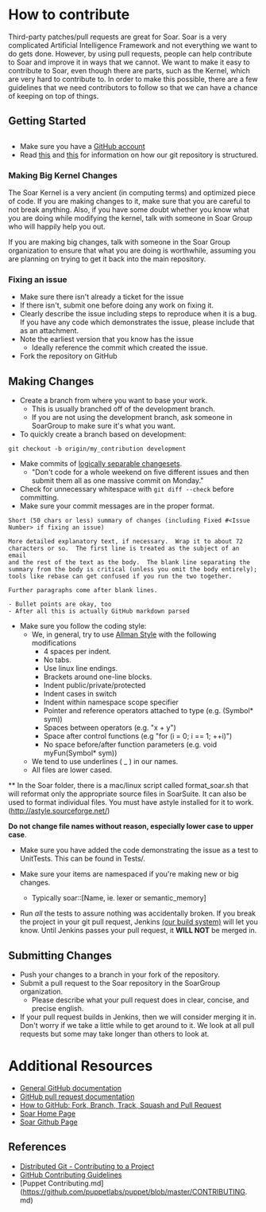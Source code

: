 # How to contribute

Third-party patches/pull requests are great for Soar.  Soar is a very
complicated Artificial Intelligence Framework and not everything we
want to do gets done.  However, by using pull requests, people can
help contribute to Soar and improve it in ways that we cannot.  We
want to make it easy to contribute to Soar, even though there are
parts, such as the Kernel, which are very hard to contribute to.  In
order to make this possible, there are a few guidelines that we need
contributors to follow so that we can have a chance of keeping on top
of things.

## Getting Started
## 
* Make sure you have a [GitHub account](https://github.com/signup/free)
* Read [this](http://nvie.com/posts/a-successful-git-branching-model/) and
[this](https://www.atlassian.com/git/workflows#!workflow-gitflow) for
  information on how our git repository is structured.


### Making Big Kernel Changes

The Soar Kernel is a very ancient (in computing terms) and optimized
piece of code.  If you are making changes to it, make sure that you are
careful to not break anything.  Also, if you have some doubt whether you
know what you are doing while modifying the kernel, talk with someone in
Soar Group who will happily help you out.

If you are making big changes, talk with someone in the Soar Group
organization to ensure that what you are doing is worthwhile, assuming
you are planning on trying to get it back into the main repository.

### Fixing an issue

* Make sure there isn't already a ticket for the issue
* If there isn't, submit one before doing any work on fixing it.
* Clearly describe the issue including steps to reproduce when
  it is a bug.  If you have any code which demonstrates the issue,
      please include that as an attachment.
* Note the earliest version that you know has the issue
    + Ideally reference the commit which created the issue.
* Fork the repository on GitHub

## Making Changes

* Create a branch from where you want to base your work.
    - This is usually branched off of the development branch.
    - If you are not using the development branch, ask someone in SoarGroup to
make sure it's what you want.
* To quickly create a branch based on development:

`git checkout -b origin/my_contribution development`

* Make commits of [logically separable
changesets](http://git-scm.com/book/en/Distributed-Git-Contributing-to-a-Project
).
    - "Don't code for a whole weekend on five different issues and then submit
them all as one massive commit on Monday."
* Check for unnecessary whitespace with `git diff --check` before committing.
* Make sure your commit messages are in the proper format.

````
Short (50 chars or less) summary of changes (including Fixed #<Issue
Number> if fixing an issue)

More detailed explanatory text, if necessary.  Wrap it to about 72
characters or so.  The first line is treated as the subject of an email
and the rest of the text as the body.  The blank line separating the
summary from the body is critical (unless you omit the body entirely);
tools like rebase can get confused if you run the two together.

Further paragraphs come after blank lines.

- Bullet points are okay, too
- After all this is actually GitHub markdown parsed
````

* Make sure you follow the coding style:
    - We, in general, try to use [Allman
Style](https://en.wikipedia.org/wiki/Indent_style#Allman_style) with the
following modifications
       - 4 spaces per indent.  
       - No tabs.
       - Use linux line endings.
       - Brackets around one-line blocks.
       - Indent public/private/protected
       - Indent cases in switch
       - Indent within namespace scope specifier
       - Pointer and reference operators attached to type (e.g. (Symbol* sym))
       - Spaces between operators (e.g. "x + y")
       - Space after control functions (e.g "for (i = 0; i == 1; ++i)")
       - No space before/after function parameters (e.g. void myFun(Symbol* sym))
    - We tend to use underlines ( _ ) in our names.
    - All files are lower cased.

** In the Soar folder, there is a mac/linux script called format_soar.sh that
will reformat only the appropriate source files in SoarSuite.  It can also be
used to format individual files.  You must have astyle installed for it to work.
 (http://astyle.sourceforge.net/)
    
**Do not change file names without reason, especially lower case to upper
case**.

* Make sure you have added the code demonstrating the issue as a test to
  UnitTests.  This can be found in Tests/.

* Make sure your items are namespaced if you're making new or big changes.
    - Typically soar::[Name, ie. lexer or semantic_memory]

* Run _all_ the tests to assure nothing was accidentally broken. If you
  break the project in your git pull request, Jenkins [(our build
system)](http://141.212.109.224:8080)
  will let you know.  Until Jenkins passes your pull request, it **WILL NOT**
  be merged in.

## Submitting Changes

* Push your changes to a branch in your fork of the repository.
* Submit a pull request to the Soar repository in the SoarGroup
organization.
    - Please describe what your pull request does in clear, concise,
    and precise english.
* If your pull request builds in Jenkins, then we will consider merging
  it in.  Don't worry if we take a little while to get around to it.  We
  look at all pull requests but some may take longer than others to look at.

# Additional Resources

* [General GitHub documentation](http://help.github.com/)
* [GitHub pull request
documentation](http://help.github.com/send-pull-requests/)
* [How to GitHub: Fork, Branch, Track, Squash and Pull
Request](https://gun.io/blog/how-to-github-fork-branch-and-pull-request/)
* [Soar Home Page](http://sitemaker.umich.edu/soar/home)
* [Soar Github Page](https://github.com/SoarGroup/Soar)

## References

* [Distributed Git - Contributing to a
Project](http://git-scm.com/book/en/Distributed-Git-Contributing-to-a-Project)
* [GitHub Contributing
Guidelines](https://github.com/blog/1184-contributing-guidelines)
* [Puppet
Contributing.md](https://github.com/puppetlabs/puppet/blob/master/CONTRIBUTING.
md)
